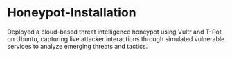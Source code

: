 # Honeypot-Installation
Deployed a cloud-based threat intelligence honeypot using Vultr and T-Pot on Ubuntu, capturing live attacker interactions through simulated vulnerable services to analyze emerging threats and tactics.
